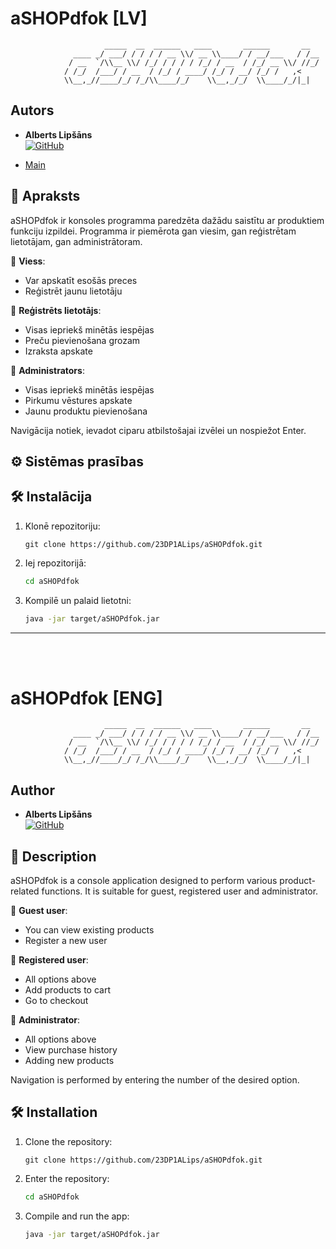 # aSHOPdfok [LV]

```
                     _____  __  ______   ____       ______       __    
              ____ _/ ___/ / / / / __ \\/ __ \\____/ / __/___   / /__    
             / __  `/\\__ \\/ /_/ / / / / /_/ / __  / /_/ __ \\/ //_/    
            / /_/  /___/ / __  / /_/ / ____/ /_/ / __/ /_/ /   ,<       
            \\__,_//____/_/ /_/\\____/_/    \\__,_/_/  \\____/_/|_|   
 ```

## Autors

- **Alberts Lipšāns** <br> [![GitHub](https://img.shields.io/badge/GitHub-%23121011.svg?logo=github&logoColor=white)](https://github.com/23DP1ALips)

- [Main](https://github.com/23DP1ALips/aSHOPdfok-website)

## 📝 Apraksts

aSHOPdfok ir konsoles programma paredzēta dažādu saistītu ar produktiem funkciju izpildei. Programma ir piemērota gan viesim, gan reģistrētam lietotājam, gan administrātoram.

🔹 **Viess**:
- Var apskatīt esošās preces
- Reģistrēt jaunu lietotāju

🔹 **Reģistrēts lietotājs**:
- Visas iepriekš minētās iespējas
- Preču pievienošana grozam
- Izraksta apskate

🔹 **Administrators**:
- Visas iepriekš minētās iespējas
- Pirkumu vēstures apskate
- Jaunu produktu pievienošana

Navigācija notiek, ievadot ciparu atbilstošajai izvēlei un nospiežot Enter.

## ⚙️ Sistēmas prasības

## 🛠  Instalācija

1. Klonē repozitoriju:
   ```console
   git clone https://github.com/23DP1ALips/aSHOPdfok.git
   ```
2. Iej repozitorijā:
   ```bash
   cd aSHOPdfok
   ```
3. Kompilē un palaid lietotni:
   ```bash
   java -jar target/aSHOPdfok.jar
   ```
    
---
<br><br>

# aSHOPdfok [ENG]

```
                     _____  __  ______   ____       ______       __    
              ____ _/ ___/ / / / / __ \\/ __ \\____/ / __/___   / /__    
             / __  `/\\__ \\/ /_/ / / / / /_/ / __  / /_/ __ \\/ //_/    
            / /_/  /___/ / __  / /_/ / ____/ /_/ / __/ /_/ /   ,<       
            \\__,_//____/_/ /_/\\____/_/    \\__,_/_/  \\____/_/|_|   
 ```

## Author

- **Alberts Lipšāns** <br> [![GitHub](https://img.shields.io/badge/GitHub-%23121011.svg?logo=github&logoColor=white)](https://github.com/23DP1ALips)

## 📝 Description

aSHOPdfok is a console application designed to perform various product-related functions. It is suitable for guest, registered user and administrator.

🔹 **Guest user**:
- You can view existing products
- Register a new user

🔹 **Registered user**:
- All options above
- Add products to cart
- Go to checkout

🔹 **Administrator**:
- All options above
- View purchase history
- Adding new products


Navigation is performed by entering the number of the desired option.


## 🛠️ Installation

1. Clone the repository:
   ```console
   git clone https://github.com/23DP1ALips/aSHOPdfok.git
   ```
2. Enter the repository:
   ```bash
   cd aSHOPdfok
   ```
4. Compile and run the app:
   ```bash
   java -jar target/aSHOPdfok.jar
   ```
